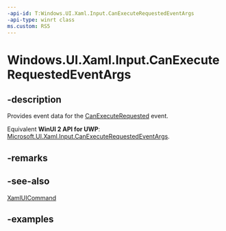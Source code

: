 ```yaml
---
-api-id: T:Windows.UI.Xaml.Input.CanExecuteRequestedEventArgs
-api-type: winrt class
ms.custom: RS5
---
```


<!-- Class syntax.
public class CanExecuteRequestedEventArgs 
-->

# Windows.UI.Xaml.Input.CanExecuteRequestedEventArgs

## -description

Provides event data for the [CanExecuteRequested](xamluicommand_canexecuterequested.md) event.

Equivalent **WinUI 2 API for UWP**: [Microsoft.UI.Xaml.Input.CanExecuteRequestedEventArgs](/windows/winui/api/microsoft.ui.xaml.input.canexecuterequestedeventargs).

## -remarks

## -see-also

[XamlUICommand](xamluicommand.md)

## -examples

